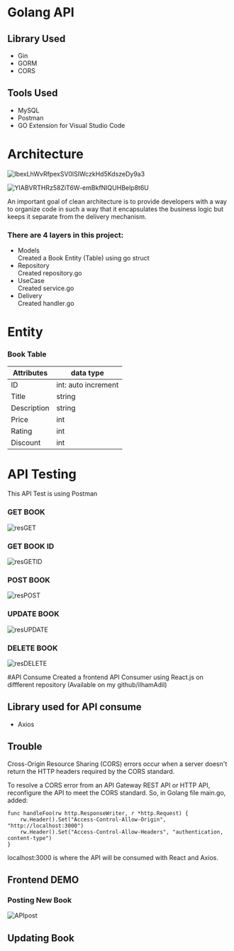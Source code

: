 # Golang API
## Library Used
- Gin
- GORM
- CORS

## Tools Used
- MySQL
- Postman
- GO Extension for Visual Studio Code

# Architecture
![lbexLhWvRfpexSV0lSIWczkHd5KdszeDy9a3](https://user-images.githubusercontent.com/66354919/157606557-1131b3c9-3816-4b1b-8985-fa8fad886e60.png)

![YIABVRTHRz58ZiT6W-emBkfNIQUHBelp8t6U](https://user-images.githubusercontent.com/66354919/157606594-8aeafbf1-8d94-4685-9b91-f83cfffea213.png)

An important goal of clean architecture is to provide developers with a way to organize code in such a way that it encapsulates the business logic but keeps it separate from the delivery mechanism.

### There are 4 layers in this project:
- Models</br>Created a Book Entity (Table) using go struct
- Repository</br>Created repository.go
- UseCase</br>Created service.go
- Delivery</br>Created handler.go

# Entity 
### Book Table 
Attributes | data type
--- | ---
ID | int: auto increment
Title | string
Description | string
Price | int
Rating | int
Discount | int

# API Testing
This API Test is using Postman
### GET BOOK
![resGET](https://user-images.githubusercontent.com/66354919/157624685-fbfea1d8-df3f-4565-80ae-06df11faa8d9.gif)

### GET BOOK ID
![resGETID](https://user-images.githubusercontent.com/66354919/157622478-c030ce37-64c3-4bff-91c2-5386aefada22.gif)

### POST BOOK
![resPOST](https://user-images.githubusercontent.com/66354919/157624808-a036e9d4-d03a-49b9-9959-f5faa4220d2a.gif)

### UPDATE BOOK
![resUPDATE](https://user-images.githubusercontent.com/66354919/157624940-3bc7c0b6-b6c8-412d-8053-5fa1b8546665.gif)

### DELETE BOOK
![resDELETE](https://user-images.githubusercontent.com/66354919/157625010-3eeb262e-c588-4038-95bd-f433671580f0.gif)

#API Consume
Created a frontend API Consumer using React.js on diffferent repository (Available on my github/ilhamAdil)
## Library used for API consume
- Axios

## Trouble
Cross-Origin Resource Sharing (CORS) errors occur when a server doesn't return the HTTP headers required by the CORS standard. 

To resolve a CORS error from an API Gateway REST API or HTTP API, reconfigure the API to meet the CORS standard. So, in Golang file main.go, added:
```
func handleFoo(rw http.ResponseWriter, r *http.Request) {
	rw.Header().Set("Access-Control-Allow-Origin", "http://localhost:3000")
	rw.Header().Set("Access-Control-Allow-Headers", "authentication, content-type")
}
```
localhost:3000 is where the API will be consumed with React and Axios.

## Frontend DEMO
### Posting New Book
![APIpost](https://user-images.githubusercontent.com/66354919/157632010-af3356a2-56d7-4b52-9d2c-893f5f7e46c4.gif)

## Updating Book




















